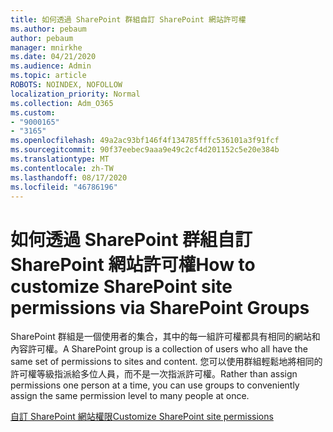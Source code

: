 ```yaml
---
title: 如何透過 SharePoint 群組自訂 SharePoint 網站許可權
ms.author: pebaum
author: pebaum
manager: mnirkhe
ms.date: 04/21/2020
ms.audience: Admin
ms.topic: article
ROBOTS: NOINDEX, NOFOLLOW
localization_priority: Normal
ms.collection: Adm_O365
ms.custom:
- "9000165"
- "3165"
ms.openlocfilehash: 49a2ac93bf146f4f134785fffc536101a3f91fcf
ms.sourcegitcommit: 90f37eebec9aaa9e49c2cf4d201152c5e20e384b
ms.translationtype: MT
ms.contentlocale: zh-TW
ms.lasthandoff: 08/17/2020
ms.locfileid: "46786196"
---
```

# <a name="how-to-customize-sharepoint-site-permissions-via-sharepoint-groups"></a><span data-ttu-id="6f0ed-102">如何透過 SharePoint 群組自訂 SharePoint 網站許可權</span><span class="sxs-lookup"><span data-stu-id="6f0ed-102">How to customize SharePoint site permissions via SharePoint Groups</span></span> 

<span data-ttu-id="6f0ed-103">SharePoint 群組是一個使用者的集合，其中的每一組許可權都具有相同的網站和內容許可權。</span><span class="sxs-lookup"><span data-stu-id="6f0ed-103">A SharePoint group is a collection of users who all have the same set of permissions to sites and content.</span></span> <span data-ttu-id="6f0ed-104">您可以使用群組輕鬆地將相同的許可權等級指派給多位人員，而不是一次指派許可權。</span><span class="sxs-lookup"><span data-stu-id="6f0ed-104">Rather than assign permissions one person at a time, you can use groups to conveniently assign the same permission level to many people at once.</span></span>

[<span data-ttu-id="6f0ed-105">自訂 SharePoint 網站權限</span><span class="sxs-lookup"><span data-stu-id="6f0ed-105">Customize SharePoint site permissions</span></span>](https://docs.microsoft.com/sharepoint/customize-sharepoint-site-permissions)